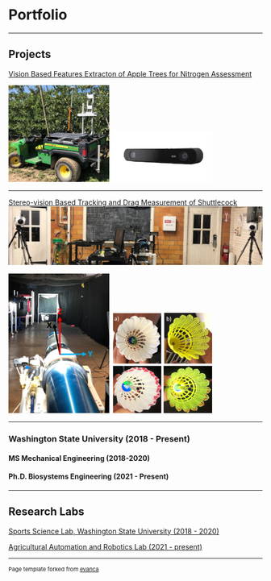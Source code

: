 <meta http-equiv='cache-control' content='no-cache'> 
<meta http-equiv='expires' content='0'> 
<meta http-equiv='pragma' content='no-cache'>

# Portfolio

---

## Projects

[Vision Based Features Extracton of Apple Trees for Nitrogen Assessment ](asd)

<img src="images/gator.jpeg?raw=true" width="200"/>
<img src="images/zed.png?raw=true" width="200"/>


---
[Stereo-vision Based Tracking and Drag Measurement of Shuttlecock](https://rex.libraries.wsu.edu/esploro/outputs/99900592359101842)
<img src="images/setup.png?raw=true"/>

<img src="images/axes.png?raw=true" width="200"/>
<img src="images/shuttlecock.png?raw=true" width="200"/>


---
### Washington State University (2018 - Present)

#### MS Mechanical Engineering (2018-2020)
#### Ph.D. Biosystems Engineering (2021 - Present)

---

## Research Labs

[Sports Science Lab, Washington State University (2018 - 2020)](https://ssl.wsu.edu/)

[Agricultural Automation and Robotics Lab (2021 - present)](https://labs.wsu.edu/karkee-ag-robotics/)



---
<p style="font-size:11px">Page template forked from <a href="https://github.com/evanca/quick-portfolio">evanca</a></p>
<!-- Remove above link if you don't want to attibute -->
